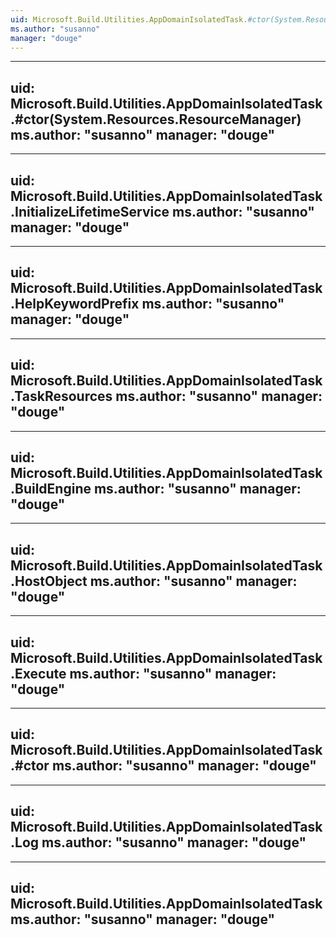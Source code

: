 ```yaml
---
uid: Microsoft.Build.Utilities.AppDomainIsolatedTask.#ctor(System.Resources.ResourceManager,System.String)
ms.author: "susanno"
manager: "douge"
---
```


---
uid: Microsoft.Build.Utilities.AppDomainIsolatedTask.#ctor(System.Resources.ResourceManager)
ms.author: "susanno"
manager: "douge"
---

---
uid: Microsoft.Build.Utilities.AppDomainIsolatedTask.InitializeLifetimeService
ms.author: "susanno"
manager: "douge"
---

---
uid: Microsoft.Build.Utilities.AppDomainIsolatedTask.HelpKeywordPrefix
ms.author: "susanno"
manager: "douge"
---

---
uid: Microsoft.Build.Utilities.AppDomainIsolatedTask.TaskResources
ms.author: "susanno"
manager: "douge"
---

---
uid: Microsoft.Build.Utilities.AppDomainIsolatedTask.BuildEngine
ms.author: "susanno"
manager: "douge"
---

---
uid: Microsoft.Build.Utilities.AppDomainIsolatedTask.HostObject
ms.author: "susanno"
manager: "douge"
---

---
uid: Microsoft.Build.Utilities.AppDomainIsolatedTask.Execute
ms.author: "susanno"
manager: "douge"
---

---
uid: Microsoft.Build.Utilities.AppDomainIsolatedTask.#ctor
ms.author: "susanno"
manager: "douge"
---

---
uid: Microsoft.Build.Utilities.AppDomainIsolatedTask.Log
ms.author: "susanno"
manager: "douge"
---

---
uid: Microsoft.Build.Utilities.AppDomainIsolatedTask
ms.author: "susanno"
manager: "douge"
---
